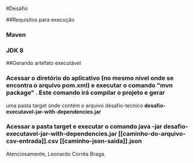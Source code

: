 #Desafio

##Requisitos para execução
### Maven
### JDK 8

##Gerando artefato executável
### Acessar o diretório do aplicativo (no mesmo nível onde se encontra o arquivo pom.xml) e executar o comando <b> "mvn package" </b>. Este comando irá compilar o projeto e gerar 
uma pasta target onde contém o arquivo desafio-tecnico <b> desafio-executavel-jar-with-dependencies.jar </b>
### Acessar a pasta target e executar o comando <b> java -jar desafio-executavel-jar-with-dependencies.jar [[caminho-do-arquivo-csv-entrada]].csv [[caminho-json-saida]].json </b>

Atenciosamente,
Leonardo Corrêa Braga.
